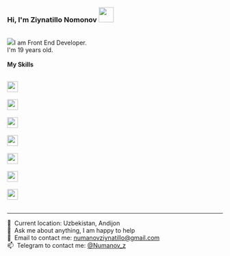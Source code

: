 ### Hi, I'm Ziynatillo Nomonov  <img src="https://media.giphy.com/media/hvRJCLFzcasrR4ia7z/giphy.gif" width="35px" >
<br />
<img src="[https://media.giphy.com/media/hvRJCLFzcasrR4ia7z/giphy.gif](https://media4.giphy.com/media/Vhd10uVrDjMhAG7IyV/giphy.gif?cid=ecf05e47yboelwv43q6vw604h53vkg6pwe95fshf8d90c2ys&rid=giphy.gif&ct=s)"
<b>I am Front End Developer. </b> 
<br />
I'm 19 years old.
<br />
<br />
<b> My Skills </b>
<br /><br />
<code>
<img src="https://user-images.githubusercontent.com/99414057/169002515-a7c3280e-84e2-4dd7-a9bc-e73ab5a0713c.png" height="25px" >
</code> &nbsp;
<code>
<img src="https://pngset.com/images/css3-logo-css-logo-background-symbol-text-first-aid-tabletop-transparent-png-1301426.png" height="25px" >
</code> &nbsp;
<code>
<img src="https://www.pngkit.com/png/detail/377-3771972_sass.png" height="25px" >
</code> &nbsp;
<code>
<img src="https://upload.wikimedia.org/wikipedia/commons/thumb/b/b2/Bootstrap_logo.svg/512px-Bootstrap_logo.svg.png" height="25px" >
</code> &nbsp;
<code>
<img src="https://upload.wikimedia.org/wikipedia/commons/thumb/6/6a/JavaScript-logo.png/800px-JavaScript-logo.png" height="25px" >
</code> &nbsp;
<code>
<img src="https://forwww.com/wp-content/uploads/2017/03/jquery-icon.png" height="25px" >
</code> &nbsp;
<code>
<img src="https://www.pngfind.com/pngs/m/685-6854994_react-logo-no-background-hd-png-download.png" height="25px" >
</code> &nbsp;
<hr />
📍&nbsp; Current location: Uzbekistan, Andijon <br />
📄&nbsp; Ask me about anything, I am happy to help <br />
📩&nbsp; Email to contact me: <a target="_block" href="https://mail.google.com/mail/numanovziynatillo@gmail.com">numanovziynatillo@gmail.com<a/>  <br />
📫&nbsp; Telegram to contact me: <a target="_block" href="https://t.me/NuMaNoV_Z">@Numanov_z<a/>  <br />

